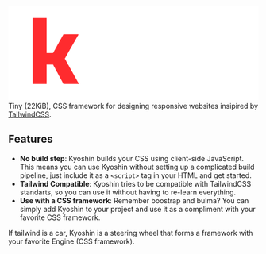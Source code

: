 ![Logo](LOGO.png)
Tiny (22KiB), CSS framework for designing responsive websites insipired by [TailwindCSS](https://tailwindcss.com/).

## Features
- **No build step**: Kyoshin builds your CSS using client-side JavaScript. This means you can use Kyoshin without setting up a complicated build pipeline, just include it as a `<script>` tag in your HTML and get started.
- **Tailwind Compatible**: Kyoshin tries to be compatible with TailwindCSS standarts, so you can use it without having to re-learn everything.
- **Use with a CSS framework**: Remember boostrap and bulma? You can simply add Kyoshin to your project and use it as a compliment with your favorite CSS framework.

If tailwind is a car, Kyoshin is a steering wheel that forms a framework with your favorite Engine (CSS framework).